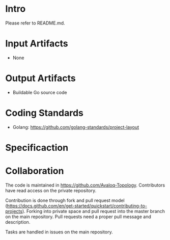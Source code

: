 # Intro

Please refer to README.md.

# Input Artifacts

* None

# Output Artifacts

* Buildable Go source code

# Coding Standards

* Golang: https://github.com/golang-standards/project-layout

# Specificaction

# Collaboration

The code is maintained in https://github.com/Avaloq-Topology. Contributors have read access on the private repository.

Contribution is done through fork and pull request model (https://docs.github.com/en/get-started/quickstart/contributing-to-projects). Forking into private space and pull request into the master branch on the main repository. Pull requests need a proper pull message and description.

Tasks are handled in issues on the main repository. 
